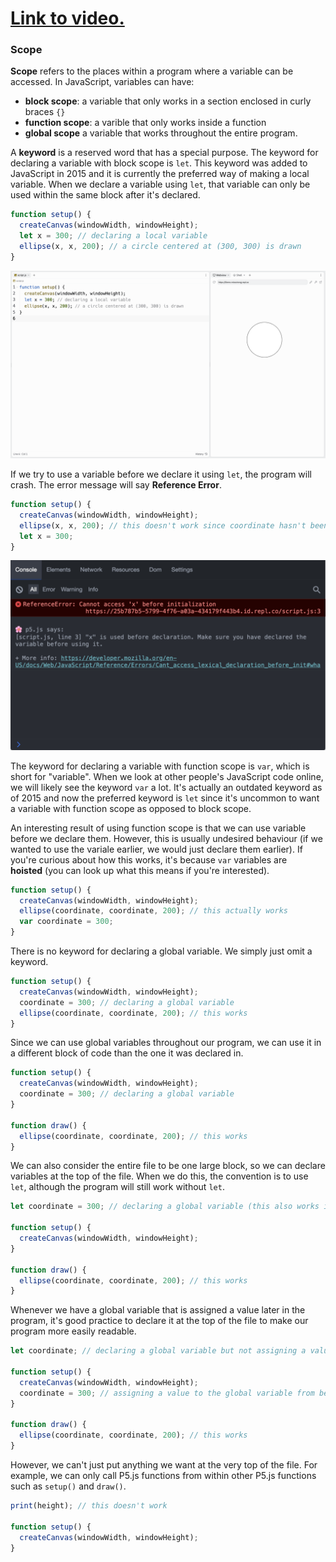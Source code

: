 # [Link to video.](https://www.youtube.com/watch?v=6ykTwm0Tusw&list=PLVD25niNi0BnKbPM0lUEfNYcWixQZ98cY)

### Scope

**Scope** refers to the places within a program where a variable can be accessed. In JavaScript, variables can have:
* **block scope**: a variable that only works in a section enclosed in curly braces `{}`
* **function scope**: a varible that only works inside a function
* **global scope** a variable that works throughout the entire program.

A **keyword** is a reserved word that has a special purpose. The keyword for declaring a variable with block scope is `let`. This keyword was added to JavaScript in 2015 and it is currently the preferred way of making a local variable. When we declare a variable using `let`, that variable can only be used within the same block after it's declared. 

```javascript
function setup() {
  createCanvas(windowWidth, windowHeight);
  let x = 300; // declaring a local variable
  ellipse(x, x, 200); // a circle centered at (300, 300) is drawn
}
```

![](../../Images/Coordinate_300_2.png)

If we try to use a variable before we declare it using `let`, the program will crash. The error message will say **Reference Error**.

```javascript
function setup() {
  createCanvas(windowWidth, windowHeight);
  ellipse(x, x, 200); // this doesn't work since coordinate hasn't been declared yet
  let x = 300; 
}
```

![](../../Images/Error_300_2.png)

The keyword for declaring a variable with function scope is `var`, which is short for "variable". When we look at other people's JavaScript code online, we will likely see the keyword `var` a lot. It's actually an outdated keyword as of 2015 and now the preferred keyword is `let` since it's uncommon to want a variable with function scope as opposed to block scope. 

An interesting result of using function scope is that we can use variable before we declare them. However, this is usually undesired behaviour (if we wanted to use the variale earlier, we would just declare them earlier). If you're curious about how this works, it's because `var` variables are **hoisted** (you can look up what this means if you're interested).

```js
function setup() {
  createCanvas(windowWidth, windowHeight);
  ellipse(coordinate, coordinate, 200); // this actually works
  var coordinate = 300; 
}
```

There is no keyword for declaring a global variable. We simply just omit a keyword.

```js
function setup() {
  createCanvas(windowWidth, windowHeight);
  coordinate = 300; // declaring a global variable
  ellipse(coordinate, coordinate, 200); // this works
}
```

Since we can use global variables throughout our program, we can use it in a different block of code than the one it was declared in.

```javascript
function setup() {
  createCanvas(windowWidth, windowHeight);
  coordinate = 300; // declaring a global variable
}

function draw() {
  ellipse(coordinate, coordinate, 200); // this works
}
```

We can also consider the entire file to be one large block, so we can declare variables at the top of the file. When we do this, the convention is to use `let`, although the program will still work without `let`.

```javascript
let coordinate = 300; // declaring a global variable (this also works if we omit "let")

function setup() {
  createCanvas(windowWidth, windowHeight);
}

function draw() {
  ellipse(coordinate, coordinate, 200); // this works
}
```

Whenever we have a global variable that is assigned a value later in the program, it's good practice to declare it at the top of the file to make our program more easily readable.

```javascript
let coordinate; // declaring a global variable but not assigning a value to it yet

function setup() {
  createCanvas(windowWidth, windowHeight);
  coordinate = 300; // assigning a value to the global variable from before
}

function draw() {
  ellipse(coordinate, coordinate, 200); // this works
}
```

However, we can't just put anything we want at the very top of the file. For example, we can only call P5.js functions from within other P5.js functions such as `setup()` and `draw()`.

```javascript
print(height); // this doesn't work

function setup() {
  createCanvas(windowWidth, windowHeight);
}
```
